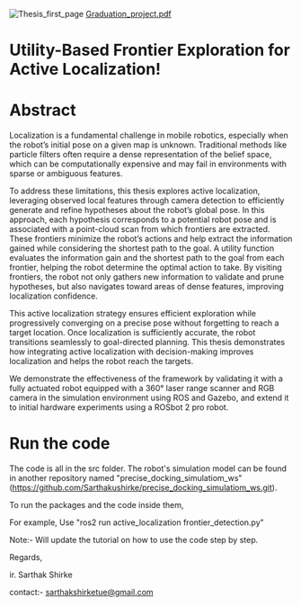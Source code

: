 ![Thesis_first_page](https://github.com/user-attachments/assets/009ccea8-f8d7-4498-9d50-706848a2cb83)
[Graduation_project.pdf](https://github.com/user-attachments/files/19734537/Graduation_project.pdf)
# Utility-Based Frontier Exploration for  Active Localization!

# Abstract
Localization is a fundamental challenge in mobile robotics, especially when the robot’s initial pose on a given map is unknown. Traditional methods like particle filters often require a dense representation of the belief space, which can be computationally expensive and may fail in environments with sparse or ambiguous features.

To address these limitations, this thesis explores active localization, leveraging observed local features through camera detection to efficiently generate and refine hypotheses about the robot’s global pose. In this approach, each hypothesis corresponds to a potential robot pose and is associated with a point-cloud scan from which frontiers are extracted. These frontiers minimize the robot’s actions and help extract the information gained while considering the shortest path to the goal. A utility function evaluates the information gain and the shortest path to the goal from each frontier, helping the robot determine the optimal action to take. By visiting frontiers, the robot not only gathers new information to validate and prune hypotheses, but also navigates toward areas of dense features, improving localization
confidence. 

This active localization strategy ensures efficient exploration while progressively converging on a precise pose without forgetting to reach a target location. Once localization is sufficiently accurate, the robot transitions seamlessly to goal-directed planning. This thesis demonstrates how integrating active localization with decision-making improves localization and helps the robot reach the targets.

We demonstrate the effectiveness of the framework by validating it with a fully actuated robot equipped with a 360° laser range scanner and RGB camera in the simulation environment using ROS and Gazebo, and extend it to initial hardware experiments using a ROSbot 2 pro robot.


# Run the code
The code is all in the src folder. The robot's simulation model can be found in another repository named "precise_docking_simulatiom_ws"(https://github.com/Sarthakushirke/precise_docking_simulatiom_ws.git).

To run the packages and the code inside them,

For example,
Use "ros2 run active_localization frontier_detection.py"


Note:- Will update the tutorial on how to use the code step by step.


Regards,

ir. Sarthak Shirke

contact:- sarthakshirketue@gmail.com

